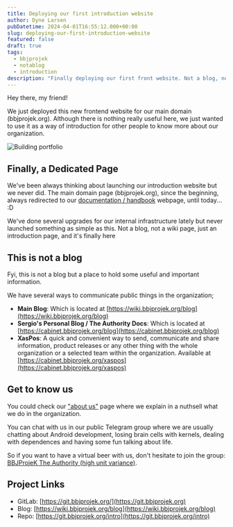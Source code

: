 ```yaml
---
title: Deploying our first introduction website
author: Dyne Larsen
pubDatetime: 2024-04-01T16:55:12.000+00:00
slug: deploying-our-first-introduction-website
featured: false
draft: true
tags:
  - bbjprojek
  - notablog
  - introduction
description: "Finally deploying our first front website. Not a blog, not a wiki page, just an introduction"
---
```


Hey there, my friend!

We just deployed this new frontend website for our main domain (bbjprojek.org). Although there is nothing really useful here, we just wanted to use it as a way of introduction for other people to know more about our organization.

![Building portfolio](https://satnaing.dev/_ipx/w_2048,q_75/https%3A%2F%2Fres.cloudinary.com%2Fnoezectz%2Fimage%2Fupload%2Fv1653050141%2FSatNaing%2Fblog_at_cafe_ei1wf4.jpg?url=https%3A%2F%2Fres.cloudinary.com%2Fnoezectz%2Fimage%2Fupload%2Fv1653050141%2FSatNaing%2Fblog_at_cafe_ei1wf4.jpg&w=2048&q=75)

## Finally, a Dedicated Page
We've been always thinking about launching our introduction website but we never did. The main domain page (bbjprojek.org), since the beginning, always redirected to our [documentation / handbook](https://wiki.bbjprojek.org) webpage, until today... :D

We've done several upgrades for our internal infrastructure lately but never launched something as simple as this. Not a blog, not a wiki page, just an introduction page, and it's finally here

## This is not a blog
Fyi, this is not a blog but a place to hold some useful and important information.

We have several ways to communicate public things in the organization;

- **Main Blog**: Which is located at [https://wiki.bbjprojek.org/blog](https://wiki.bbjprojek.org/blog)
- **Sergio's Personal Blog / The Authority Docs**: Which is located at [https://cabinet.bbjprojek.org/blog](https://cabinet.bbjprojek.org/blog)
- **XasPos**: A quick and convenient way to send, communicate and share information, product releases or any other thing with the whole organization or a selected team within the organization. Available at [https://cabinet.bbjprojek.org/xaspos](https://cabinet.bbjprojek.org/xaspos)

## Get to know us
You could check our ["about us"](/about) page where we explain in a nuthsell what we do in the organization.

You can chat with us in our public Telegram group where we are usually chatting about Android development, losing brain cells with kernels, dealing with dependences and having some fun talking about life.

So if you want to have a virtual beer with us, don't hesitate to join the group: [BBJProjeK The Authority (high unit variance)](https://t.me/bbjauthority).

## Project Links
- GitLab: [https://git.bbjprojek.org/](https://git.bbjprojek.org)
- Blog: [https://wiki.bbjprojek.org/blog](https://wiki.bbjprojek.org/blog)
- Repo: [https://git.bbjprojek.org/intro](https://git.bbjprojek.org/intro)
